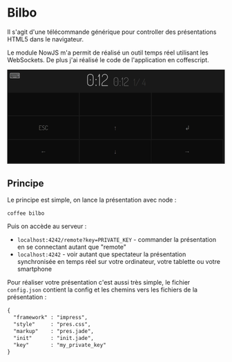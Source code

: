 Bilbo
=====

Il s'agit d'une télécommande générique pour controller des présentations HTML5 dans le navigateur.

Le module NowJS m'a permit de réalisé un outil temps réel utilisant les WebSockets. De plus j'ai réalisé le code de l'application en coffescript.

<a target="_blank" href="https://github.com/jeremt/BilboJS" class="img">
  <img src="img/bilbo.png">
</a>

Principe
--------

Le principe est simple, on lance la présentation avec node :

```
coffee bilbo
```

Puis on accède au serveur :

- `localhost:4242/remote?key=PRIVATE_KEY` - commander la présentation en se connectant autant que "remote"
- `localhost:4242` - voir autant que spectateur la présentation synchronisée en temps réel sur votre ordinateur, votre tablette ou votre smartphone

Pour réaliser votre présentation c'est aussi très simple, le fichier `config.json` contient la config et les chemins vers les fichiers de la présentation :

```
{
  "framework" : "impress",
  "style"     : "pres.css",
  "markup"    : "pres.jade",
  "init"      : "init.jade",
  "key"       : "my_private_key"
}
```
